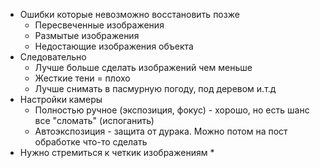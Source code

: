 * Ошибки которые невозможно восстановить позже 
	* Пересвеченные изображения
	* Размытые изображения
	* Недостающие изображения объекта
* Следовательно
	* Лучше больше сделать изображений чем меньше
	* Жесткие тени = плохо
	* Лучше снимать в пасмурную погоду, под деревом и.т.д
* Настройки камеры
	* Полностью ручное (экспозиция, фокус) - хорошо, но есть шанс все "сломать" (испоганить)
	* Автоэкспозиция - защита от дурака. Можно потом на пост обработке что-то сделать
* Нужно стремиться к четкик изображениям
	* 